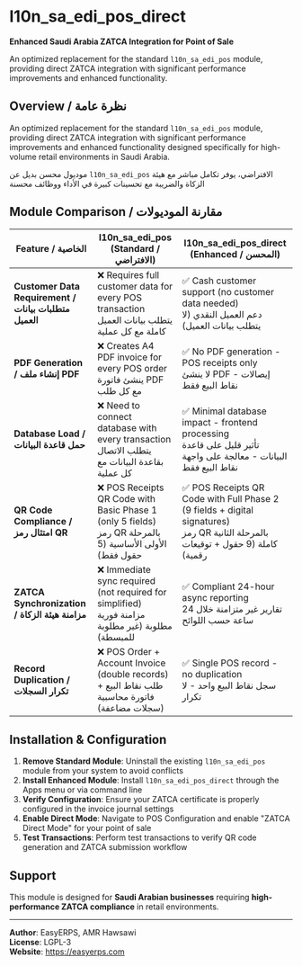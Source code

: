 # l10n_sa_edi_pos_direct

**Enhanced Saudi Arabia ZATCA Integration for Point of Sale**

An optimized replacement for the standard `l10n_sa_edi_pos` module, providing direct ZATCA integration with significant performance improvements and enhanced functionality.

## Overview / نظرة عامة

An optimized replacement for the standard `l10n_sa_edi_pos` module, providing direct ZATCA integration with significant performance improvements and enhanced functionality designed specifically for high-volume retail environments in Saudi Arabia.

موديول محسن بديل عن `l10n_sa_edi_pos` الافتراضي، يوفر تكامل مباشر مع هيئة الزكاة والضريبة مع تحسينات كبيرة في الأداء ووظائف محسنة

## Module Comparison / مقارنة الموديولات

| Feature / الخاصية | l10n_sa_edi_pos (Standard / الافتراضي) | l10n_sa_edi_pos_direct (Enhanced / المحسن) |
|---------|---------------------------|-----------------------------------|
| **Customer Data Requirement / متطلبات بيانات العميل** | ❌ Requires full customer data for every POS transaction<br/>يتطلب بيانات العميل كاملة مع كل عملية | ✅ Cash customer support (no customer data needed)<br/>دعم العميل النقدي (لا يتطلب بيانات العميل) |
| **PDF Generation / إنشاء ملف PDF** | ❌ Creates A4 PDF invoice for every POS order<br/>ينشئ فاتورة PDF مع كل طلب | ✅ No PDF generation - POS receipts only<br/>لا ينشئ PDF - إيصالات نقاط البيع فقط |
| **Database Load / حمل قاعدة البيانات** | ❌ Need to connect database with every transaction<br/>يتطلب الاتصال بقاعدة البيانات مع كل عملية | ✅ Minimal database impact - frontend processing<br/>تأثير قليل على قاعدة البيانات - معالجة على واجهة نقاط البيع فقط |
| **QR Code Compliance / امتثال رمز QR** | ❌ POS Receipts QR Code with Basic Phase 1 (only 5 fields)<br/>رمز QR بالمرحلة الأولى الأساسية (5 حقول فقط) | ✅ POS Receipts QR Code with Full Phase 2 (9 fields + digital signatures)<br/>رمز QR بالمرحلة الثانية كاملة (9 حقول + توقيعات رقمية) |
| **ZATCA Synchronization / مزامنة هيئة الزكاة** | ❌ Immediate sync required (not required for simplified)<br/>مزامنة فورية مطلوبة (غير مطلوبة للمبسطة) | ✅ Compliant 24-hour async reporting<br/>تقارير غير متزامنة خلال 24 ساعة حسب اللوائح |
| **Record Duplication / تكرار السجلات** | ❌ POS Order + Account Invoice (double records)<br/>طلب نقاط البيع + فاتورة محاسبية (سجلات مضاعفة) | ✅ Single POS record - no duplication<br/>سجل نقاط البيع واحد - لا تكرار |



## Installation & Configuration

1. **Remove Standard Module**: Uninstall the existing `l10n_sa_edi_pos` module from your system to avoid conflicts
2. **Install Enhanced Module**: Install `l10n_sa_edi_pos_direct` through the Apps menu or via command line
3. **Verify Configuration**: Ensure your ZATCA certificate is properly configured in the invoice journal settings
4. **Enable Direct Mode**: Navigate to POS Configuration and enable "ZATCA Direct Mode" for your point of sale
5. **Test Transactions**: Perform test transactions to verify QR code generation and ZATCA submission workflow

## Support

This module is designed for **Saudi Arabian businesses** requiring **high-performance ZATCA compliance** in retail environments.

---

**Author**: EasyERPS, AMR Hawsawi  
**License**: LGPL-3  
**Website**: https://easyerps.com
